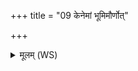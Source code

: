 +++
title = "09 केनेमां भूमिमौर्णोत्"

+++
<details><summary>मूलम् (WS)</summary>

केनेमां भूमिमौर्णोत् केन पर्यभवद्दिवम् ।  
केनाभि मह्ना पर्वतान् केन कर्माणि पूरुषः ॥ १० ॥
</details>